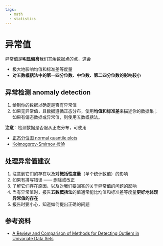 ```yaml
---
tags:
  - math
  - statistics
---
```


# 异常值
异常值是**明显偏离**我们其余数据点的点，这会
* 极大地影响均值和标准差等度量
* **对五数概括法中的第一四分位数、中位数、第二四分位数的影响较小**

## 异常检测 anomaly detection
1. 绘制你的数据以确定是否有异常值
2. 如果无异常值，且数据遵循正态分布，使用**均值和标准差**来描述你的数据集；如果有偏态数据或异常值，则使用五数概括法。

**注意**：检测数据是否服从正态分布，可使用
* [正态分位图 normal quantile plots](http://data.library.virginia.edu/understanding-q-q-plots/)
*  [Kolmogorov-Smirnov 检验](https://en.wikipedia.org/wiki/Kolmogorov%E2%80%93Smirnov_test)
## 处理异常值建议
1. 注意到它们的存在以及**对概括性度量**（单个统计数值）的影响
2. 如果有拼写错误 —— 删除或改正
3. 了解它们存在原因，以及对我们要回答的关于异常值的问题的影响
4. 当有异常值时，报告**五数概括法**的值通常能比均值和标准差等度量**更好地体现异常值的存在**
5. 报告时要小心，知道如何提出正确的问题

## 参考资料
* [A Review and Comparison of Methods for Detecting Outliers in Univariate Data Sets](http://d-scholarship.pitt.edu/7948/1/Seo.pdf)